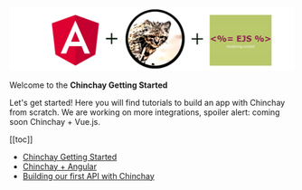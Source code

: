 ![Chinchay](/banner-getting-started.png)

Welcome to the **Chinchay Getting Started**


Let's get started! Here you will find tutorials to build an app with Chinchay from scratch. We are working on more integrations, spoiler alert: coming soon Chinchay + Vue.js.


[[toc]]
*  [Chinchay Getting Started](./ejs.html)
*  [Chinchay + Angular](./angular.html)
*  [Building our first API with Chinchay](./apiMiddleware.html)

